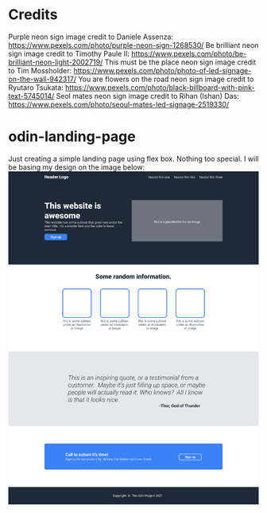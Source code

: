 # Credits
Purple neon sign image credit to Daniele Assenza: https://www.pexels.com/photo/purple-neon-sign-1268530/
Be brilliant neon sign image credit to Timothy Paule II: https://www.pexels.com/photo/be-brilliant-neon-light-2002719/
This must be the place neon sign image credit to Tim Mossholder: https://www.pexels.com/photo/photo-of-led-signage-on-the-wall-942317/
You are flowers on the road neon sign image credit to Ryutaro Tsukata: https://www.pexels.com/photo/black-billboard-with-pink-text-5745014/
Seol mates neon sign image credit to Rihan (Ishan)  Das: https://www.pexels.com/photo/seoul-mates-led-signage-2519330/

# odin-landing-page
Just creating a simple landing page using flex box. Nothing too special.
I will be basing my design on the image below:
 ![design](img/odin-project.png)

